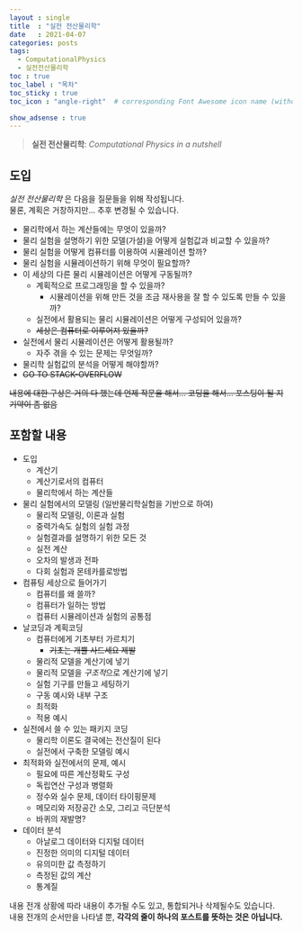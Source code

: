 ```yaml
---
layout : single
title  : "실전 전산물리학"
date   : 2021-04-07
categories: posts
tags:
  - ComputationalPhysics
  - 실전전산물리학
toc : true
toc_label : "목차"
toc_sticky : true
toc_icon : "angle-right"  # corresponding Font Awesome icon name (without fa prefix) -->

show_adsense : true
---
```

> **실전 전산물리학**: *Computational Physics in a nutshell*

## 도입

*실전 전산물리학* 은 다음을 질문들을 위해 작성됩니다.  
물론, 계획은 거창하지만... 추후 변경될 수 있습니다.

* 물리학에서 하는 계산들에는 무엇이 있을까?
* 물리 실험을 설명하기 위한 모델(가설)을 어떻게 실험값과 비교할 수 있을까?
* 물리 실험을 어떻게 컴퓨터를 이용하여 시뮬레이션 할까?
* 물리 실험을 시뮬레이션하기 위해 무엇이 필요할까?
* 이 세상의 다른 물리 시뮬레이션은 어떻게 구동될까?
  * 계획적으로 프로그래밍을 할 수 있을까?
    * 시뮬레이션을 위해 만든 것을 조금 재사용을 잘 할 수 있도록 만들 수 있을까?
  * 실전에서 활용되는 물리 시뮬레이션은 어떻게 구성되어 있을까?
  * ~~세상은 컴퓨터로 이루어져 있을까?~~ 
* 실전에서 물리 시뮬레이션은 어떻게 활용될까?
  * 자주 겪을 수 있는 문제는 무엇일까?
* 물리학 실험값의 분석을 어떻게 해야할까?
* ~~GO TO STACK-OVERFLOW~~

~~내용에 대한 구상은 거의 다 했는데 언제 작문을 해서... 코딩을 해서... 포스팅이 될 지 기약이 좀 없음~~

## 포함할 내용

* 도입
  * 계산기
  * 계산기로서의 컴퓨터
  * 물리학에서 하는 계산들
* 물리 실험에서의 모델링 (일반물리학실험을 기반으로 하여)
  * 물리적 모델링, 이론과 실험
  * 중력가속도 실험의 실험 과정
  * 실험결과를 설명하기 위한 모든 것
  * 실전 계산
  * 오차의 발생과 전파
  * 다회 실험과 몬테카를로방법
* 컴퓨팅 세상으로 들어가기
  * 컴퓨터를 왜 쓸까?
  * 컴퓨터가 일하는 방법
  * 컴퓨터 시뮬레이션과 실험의 공통점
* 날코딩과 계획코딩
  * 컴퓨터에게 기초부터 가르치기
    * ~~기초는 개뿔 사드세요 제발~~
  * 물리적 모델을 계산기에 넣기
  * 물리적 모델을 *구조적*으로 계산기에 넣기
  * 실험 기구를 만들고 세팅하기
  * 구동 예시와 내부 구조
  * 최적화
  * 적용 예시
* 실전에서 쓸 수 있는 패키지 코딩
  * 물리학 이론도 결국에는 전산질이 된다
  * 실전에서 구축한 모델링 예시
* 최적화와 실전에서의 문제, 예시
  * 필요에 따른 계산정확도 구성
  * 독립연산 구성과 병렬화
  * 정수와 실수 문제, 데이터 타이핑문제
  * 메모리와 저장공간 소모, 그리고 극단분석
  * 바퀴의 재발명?
* 데이터 분석
  * 아날로그 데이터와 디지털 데이터
  * 진정한 의미의 디지털 데이터
  * 유의미한 값 측정하기
  * 측정된 값의 계산
  * 통계질 

내용 전개 상황에 따라 내용이 추가될 수도 있고, 통합되거나 삭제될수도 있습니다.  
내용 전개의 순서만을 나타낼 뿐, **각각의 줄이 하나의 포스트를 뜻하는 것은 아닙니다.**